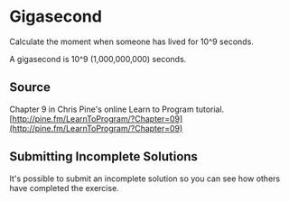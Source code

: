 # Gigasecond

Calculate the moment when someone has lived for 10^9 seconds.

A gigasecond is 10^9 (1,000,000,000) seconds.


## Source

Chapter 9 in Chris Pine's online Learn to Program tutorial. [http://pine.fm/LearnToProgram/?Chapter=09](http://pine.fm/LearnToProgram/?Chapter=09)

## Submitting Incomplete Solutions
It's possible to submit an incomplete solution so you can see how others have completed the exercise.
